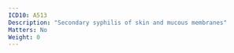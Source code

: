 ```yaml
---
ICD10: A513
Description: "Secondary syphilis of skin and mucous membranes"
Matters: No
Weight: 0
---
```



